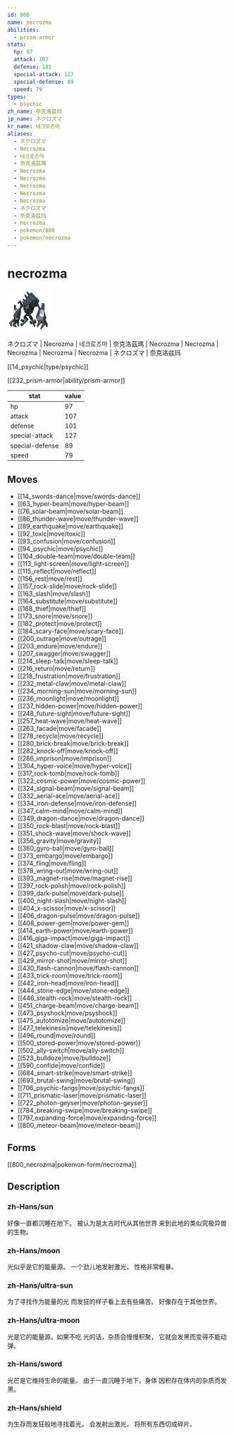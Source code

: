```yaml
---
id: 800
name: necrozma
abilities:
  - prism-armor
stats:
  hp: 97
  attack: 107
  defense: 101
  special-attack: 127
  special-defense: 89
  speed: 79
types:
  - psychic
zh_name: 奈克洛兹玛
jp_name: ネクロズマ
kr_name: 네크로즈마
aliases:
  - ネクロズマ
  - Necrozma
  - 네크로즈마
  - 奈克洛茲瑪
  - Necrozma
  - Necrozma
  - Necrozma
  - Necrozma
  - Necrozma
  - ネクロズマ
  - 奈克洛兹玛
  - necrozma
  - pokemon/800
  - pokemon/necrozma
---
```

# necrozma

![](https://raw.githubusercontent.com/PokeAPI/sprites/master/sprites/pokemon/800.png)

ネクロズマ | Necrozma | 네크로즈마 | 奈克洛茲瑪 | Necrozma | Necrozma | Necrozma | Necrozma | Necrozma | ネクロズマ | 奈克洛兹玛

[[14_psychic|type/psychic]]

[[232_prism-armor|ability/prism-armor]]

|stat|value|
|---|---|
|hp|97|
|attack|107|
|defense|101|
|special-attack|127|
|special-defense|89|
|speed|79|


## Moves

- [[14_swords-dance|move/swords-dance]]
- [[63_hyper-beam|move/hyper-beam]]
- [[76_solar-beam|move/solar-beam]]
- [[86_thunder-wave|move/thunder-wave]]
- [[89_earthquake|move/earthquake]]
- [[92_toxic|move/toxic]]
- [[93_confusion|move/confusion]]
- [[94_psychic|move/psychic]]
- [[104_double-team|move/double-team]]
- [[113_light-screen|move/light-screen]]
- [[115_reflect|move/reflect]]
- [[156_rest|move/rest]]
- [[157_rock-slide|move/rock-slide]]
- [[163_slash|move/slash]]
- [[164_substitute|move/substitute]]
- [[168_thief|move/thief]]
- [[173_snore|move/snore]]
- [[182_protect|move/protect]]
- [[184_scary-face|move/scary-face]]
- [[200_outrage|move/outrage]]
- [[203_endure|move/endure]]
- [[207_swagger|move/swagger]]
- [[214_sleep-talk|move/sleep-talk]]
- [[216_return|move/return]]
- [[218_frustration|move/frustration]]
- [[232_metal-claw|move/metal-claw]]
- [[234_morning-sun|move/morning-sun]]
- [[236_moonlight|move/moonlight]]
- [[237_hidden-power|move/hidden-power]]
- [[248_future-sight|move/future-sight]]
- [[257_heat-wave|move/heat-wave]]
- [[263_facade|move/facade]]
- [[278_recycle|move/recycle]]
- [[280_brick-break|move/brick-break]]
- [[282_knock-off|move/knock-off]]
- [[286_imprison|move/imprison]]
- [[304_hyper-voice|move/hyper-voice]]
- [[317_rock-tomb|move/rock-tomb]]
- [[322_cosmic-power|move/cosmic-power]]
- [[324_signal-beam|move/signal-beam]]
- [[332_aerial-ace|move/aerial-ace]]
- [[334_iron-defense|move/iron-defense]]
- [[347_calm-mind|move/calm-mind]]
- [[349_dragon-dance|move/dragon-dance]]
- [[350_rock-blast|move/rock-blast]]
- [[351_shock-wave|move/shock-wave]]
- [[356_gravity|move/gravity]]
- [[360_gyro-ball|move/gyro-ball]]
- [[373_embargo|move/embargo]]
- [[374_fling|move/fling]]
- [[378_wring-out|move/wring-out]]
- [[393_magnet-rise|move/magnet-rise]]
- [[397_rock-polish|move/rock-polish]]
- [[399_dark-pulse|move/dark-pulse]]
- [[400_night-slash|move/night-slash]]
- [[404_x-scissor|move/x-scissor]]
- [[406_dragon-pulse|move/dragon-pulse]]
- [[408_power-gem|move/power-gem]]
- [[414_earth-power|move/earth-power]]
- [[416_giga-impact|move/giga-impact]]
- [[421_shadow-claw|move/shadow-claw]]
- [[427_psycho-cut|move/psycho-cut]]
- [[429_mirror-shot|move/mirror-shot]]
- [[430_flash-cannon|move/flash-cannon]]
- [[433_trick-room|move/trick-room]]
- [[442_iron-head|move/iron-head]]
- [[444_stone-edge|move/stone-edge]]
- [[446_stealth-rock|move/stealth-rock]]
- [[451_charge-beam|move/charge-beam]]
- [[473_psyshock|move/psyshock]]
- [[475_autotomize|move/autotomize]]
- [[477_telekinesis|move/telekinesis]]
- [[496_round|move/round]]
- [[500_stored-power|move/stored-power]]
- [[502_ally-switch|move/ally-switch]]
- [[523_bulldoze|move/bulldoze]]
- [[590_confide|move/confide]]
- [[684_smart-strike|move/smart-strike]]
- [[693_brutal-swing|move/brutal-swing]]
- [[706_psychic-fangs|move/psychic-fangs]]
- [[711_prismatic-laser|move/prismatic-laser]]
- [[722_photon-geyser|move/photon-geyser]]
- [[784_breaking-swipe|move/breaking-swipe]]
- [[797_expanding-force|move/expanding-force]]
- [[800_meteor-beam|move/meteor-beam]]

## Forms



[[800_necrozma|pokemon-form/necrozma]]

## Description

### zh-Hans/sun

好像一直都沉睡在地下。
被认为是太古时代从其他世界
来到此地的类似究极异兽的生物。

### zh-Hans/moon

光似乎是它的能量源。
一个劲儿地发射激光，
性格非常粗暴。

### zh-Hans/ultra-sun

为了寻找作为能量的光
而发狂的样子看上去有些痛苦。
好像存在于其他世界。

### zh-Hans/ultra-moon

光是它的能量源。如果不吃
光的话，杂质会慢慢积聚，
它就会发黑而变得不能动弹。

### zh-Hans/sword

光芒是它维持生命的能量。
由于一直沉睡于地下，身体
因积存在体内的杂质而发黑。

### zh-Hans/shield

为生存而发狂般地寻找着光。
会发射出激光，
将所有东西切成碎片。

